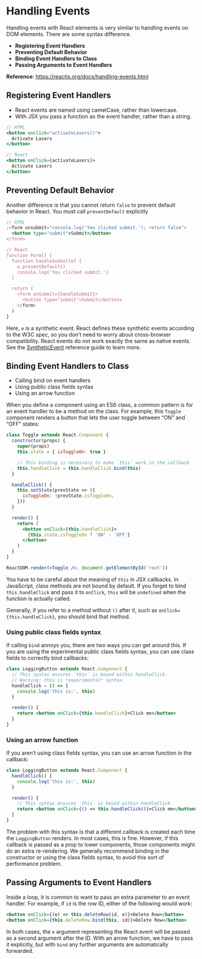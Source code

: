 # Handling Events

Handling events with React elements is very similar to handling events on DOM elements. There are some syntax difference.

- **Registering Event Handlers**
- **Preventing Default Behavior**
- **Binding Event Handlers to Class**
- **Passing Arguments to Event Handlers**

**Reference**: https://reactjs.org/docs/handling-events.html

## Registering Event Handlers

- React events are named using camelCase, rather than lowercase.
- With JSX you pass a function as the event handler, rather than a string.

```jsx
// HTML
<button onclick="activateLasers()">
  Activate Lasers
</button>

// React
<button onClick={activateLasers}>
  Activate Lasers
</button>
```

## Preventing Default Behavior

Another difference is that you cannot return `false` to prevent default behavior in React. You must call `preventDefault` explicitly

```jsx
// HTML
;<form onsubmit="console.log('You clicked submit.'); return false">
  <button type="submit">Submit</button>
</form>

// React
function Form() {
  function handleSubmit(e) {
    e.preventDefault()
    console.log('You clicked submit.')
  }

  return (
    <form onSubmit={handleSubmit}>
      <button type="submit">Submit</button>
    </form>
  )
}
```

Here, `e` is a synthetic event. React defines these synthetic events according to the W3C spec, so you don’t need to worry about cross-browser compatibility. React events do not work exactly the same as native events. See the [SyntheticEvent](https://reactjs.org/docs/events.html) reference guide to learn more.

## Binding Event Handlers to Class

- Calling bind on event handlers
- Using public class fields syntax
- Using an arrow function

When you define a component using an ES6 class, a common pattern is for an event handler to be a method on the class. For example, this `Toggle` component renders a button that lets the user toggle between “ON” and “OFF” states:

```jsx
class Toggle extends React.Component {
  constructor(props) {
    super(props)
    this.state = { isToggleOn: true }

    // This binding is necessary to make `this` work in the callback
    this.handleClick = this.handleClick.bind(this)
  }

  handleClick() {
    this.setState(prevState => ({
      isToggleOn: !prevState.isToggleOn,
    }))
  }

  render() {
    return (
      <button onClick={this.handleClick}>
        {this.state.isToggleOn ? 'ON' : 'OFF'}
      </button>
    )
  }
}

ReactDOM.render(<Toggle />, document.getElementById('root'))
```

You have to be careful about the meaning of `this` in JSX callbacks. In JavaScript, class methods are not bound by default. If you forget to bind `this.handleClick` and pass it to `onClick`, `this` will be `undefined` when the function is actually called.

Generally, if you refer to a method without `()` after it, such as `onClick={this.handleClick}`, you should bind that method.

### Using public class fields syntax

If calling `bind` annoys you, there are two ways you can get around this. If you are using the experimental public class fields syntax, you can use class fields to correctly bind callbacks:

```jsx
class LoggingButton extends React.Component {
  // This syntax ensures `this` is bound within handleClick.
  // Warning: this is *experimental* syntax.
  handleClick = () => {
    console.log('this is:', this)
  }

  render() {
    return <button onClick={this.handleClick}>Click me</button>
  }
}
```

### Using an arrow function

If you aren’t using class fields syntax, you can use an arrow function in the callback:

```jsx
class LoggingButton extends React.Component {
  handleClick() {
    console.log('this is:', this)
  }

  render() {
    // This syntax ensures `this` is bound within handleClick
    return <button onClick={() => this.handleClick()}>Click me</button>
  }
}
```

The problem with this syntax is that a different callback is created each time the `LoggingButton` renders. In most cases, this is fine. However, if this callback is passed as a prop to lower components, those components might do an extra re-rendering. We generally recommend binding in the constructor or using the class fields syntax, to avoid this sort of performance problem.

## Passing Arguments to Event Handlers

Inside a loop, it is common to want to pass an extra parameter to an event handler. For example, if `id` is the row ID, either of the following would work:

```jsx
<button onClick={(e) => this.deleteRow(id, e)}>Delete Row</button>
<button onClick={this.deleteRow.bind(this, id)}>Delete Row</button>
```

In both cases, the `e` argument representing the React event will be passed as a second argument after the ID. With an arrow function, we have to pass it explicitly, but with `bind` any further arguments are automatically forwarded.
